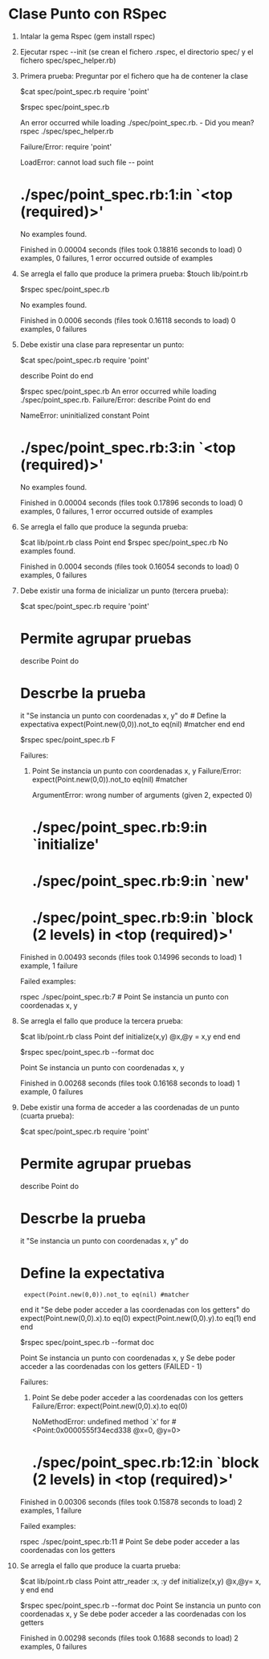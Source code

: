 # Clase Punto con RSpec

1. Intalar la gema Rspec (gem install rspec)

2. Ejecutar rspec --init (se crean el fichero .rspec, el directorio spec/ y el fichero spec/spec\_helper.rb)

3. Primera prueba:
    Preguntar por el fichero que ha de contener la clase

    $cat spec/point\_spec.rb
    require 'point'

    $rspec spec/point\_spec.rb
   
    An error occurred while loading ./spec/point_spec.rb. - Did you mean?
                    rspec ./spec/spec_helper.rb

    Failure/Error: require 'point'

    LoadError:
    cannot load such file -- point
    # ./spec/point_spec.rb:1:in `<top (required)>'
    No examples found.


    Finished in 0.00004 seconds (files took 0.18816 seconds to load)
    0 examples, 0 failures, 1 error occurred outside of examples

4. Se arregla el fallo que produce la primera prueba:
    $touch lib/point.rb

    $rspec spec/point\_spec.rb

    No examples found.


    Finished in 0.0006 seconds (files took 0.16118 seconds to load)
    0 examples, 0 failures
    
5. Debe existir una clase para representar un punto:
       
    $cat spec/point\_spec.rb
    require 'point'

    describe Point do
    end

    $rspec spec/point\_spec.rb
    An error occurred while loading ./spec/point_spec.rb.
    Failure/Error:
    describe Point do
    end

    NameError:
    uninitialized constant Point
    # ./spec/point_spec.rb:3:in `<top (required)>'
    No examples found.


    Finished in 0.00004 seconds (files took 0.17896 seconds to load)
    0 examples, 0 failures, 1 error occurred outside of examples

6. Se arregla el fallo que produce la segunda prueba:

    $cat lib/point.rb
    class Point
    end
    $rspec spec/point\_spec.rb
    No examples found.


    Finished in 0.0004 seconds (files took 0.16054 seconds to load)
    0 examples, 0 failures

7. Debe existir una forma de inicializar un punto (tercera prueba):

    $cat spec/point\_spec.rb
    require 'point'

    # Permite agrupar pruebas
    describe Point do

      # Descrbe la prueba 
      it "Se instancia un punto con coordenadas x, y" do
         # Define la expectativa
         expect(Point.new(0,0)).not_to eq(nil) #matcher
      end
    end

    $rspec spec/point\_spec.rb
    F

    Failures:

    1) Point Se instancia un punto con coordenadas x, y
       Failure/Error: expect(Point.new(0,0)).not_to eq(nil) #matcher

       ArgumentError:
         wrong number of arguments (given 2, expected 0)
       # ./spec/point_spec.rb:9:in `initialize'
       # ./spec/point_spec.rb:9:in `new'
       # ./spec/point_spec.rb:9:in `block (2 levels) in <top (required)>'

    Finished in 0.00493 seconds (files took 0.14996 seconds to load)
    1 example, 1 failure

    Failed examples:

    rspec ./spec/point_spec.rb:7 # Point Se instancia un punto con coordenadas x, y

8. Se arregla el fallo que produce la tercera prueba:

    $cat lib/point.rb
    class Point
      def initialize(x,y)
        @x,@y = x,y
      end
    end

    
    $rspec spec/point\_spec.rb --format doc

    Point
      Se instancia un punto con coordenadas x, y

    Finished in 0.00268 seconds (files took 0.16168 seconds to load)
    1 example, 0 failures

9. Debe existir una forma de acceder a las coordenadas de un punto (cuarta prueba):
   
    $cat spec/point\_spec.rb
    require 'point'

    # Permite agrupar pruebas
    describe Point do

      # Descrbe la prueba 
      it "Se instancia un punto con coordenadas x, y" do
      # Define la expectativa
        expect(Point.new(0,0)).not_to eq(nil) #matcher
      end
      it "Se debe poder acceder a las coordenadas con los getters" do
        expect(Point.new(0,0).x).to eq(0) 
        expect(Point.new(0,0).y).to eq(1) 
      end
    end

    $rspec spec/point\_spec.rb --format doc

    Point
      Se instancia un punto con coordenadas x, y
      Se debe poder acceder a las coordenadas con los getters (FAILED - 1)

    Failures:

    1) Point Se debe poder acceder a las coordenadas con los getters
       Failure/Error: expect(Point.new(0,0).x).to eq(0)

       NoMethodError:
       undefined method `x' for #<Point:0x0000555f34ecd338 @x=0, @y=0>
       # ./spec/point_spec.rb:12:in `block (2 levels) in <top (required)>'

    Finished in 0.00306 seconds (files took 0.15878 seconds to load)
    2 examples, 1 failure

    Failed examples:

    rspec ./spec/point_spec.rb:11 # Point Se debe poder acceder a las coordenadas con los getters

9. Se arregla el fallo que produce la cuarta prueba:

    $cat lib/point.rb
    class Point
      attr_reader :x, :y
      def initialize(x,y)
        @x,@y= x, y
      end
    end

    $rspec spec/point\_spec.rb --format doc
    Point
      Se instancia un punto con coordenadas x, y
      Se debe poder acceder a las coordenadas con los getters

    Finished in 0.00298 seconds (files took 0.1688 seconds to load)
    2 examples, 0 failures



